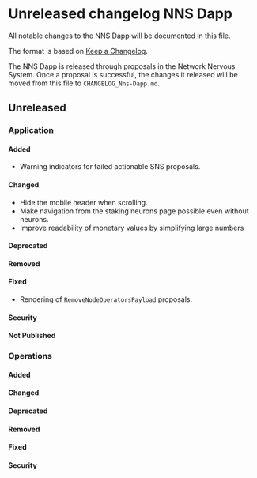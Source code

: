 # Unreleased changelog NNS Dapp

All notable changes to the NNS Dapp will be documented in this file.

The format is based on [Keep a Changelog](https://keepachangelog.com/en/1.0.0/).

The NNS Dapp is released through proposals in the Network Nervous System. Once a
proposal is successful, the changes it released will be moved from this file to
`CHANGELOG_Nns-Dapp.md`.

## Unreleased

### Application

#### Added

* Warning indicators for failed actionable SNS proposals.

#### Changed

* Hide the mobile header when scrolling.
* Make navigation from the staking neurons page possible even without neurons.
* Improve readability of monetary values by simplifying large numbers

#### Deprecated

#### Removed

#### Fixed

* Rendering of `RemoveNodeOperatorsPayload` proposals.

#### Security

#### Not Published

### Operations

#### Added

#### Changed

#### Deprecated

#### Removed

#### Fixed

#### Security

